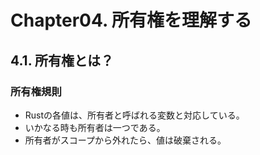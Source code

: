 # Chapter04. 所有権を理解する
## 4.1. 所有権とは？
### 所有権規則
* Rustの各値は、所有者と呼ばれる変数と対応している。
* いかなる時も所有者は一つである。
* 所有者がスコープから外れたら、値は破棄される。